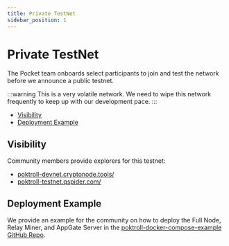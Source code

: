 ```yaml
---
title: Private TestNet
sidebar_position: 1
---
```


# Private TestNet <!-- omit in toc -->

The Pocket team onboards select participants to join and test the network before we announce a public testnet.

:::warning
This is a very volatile network. We need to wipe this network frequently to keep up with our development pace.
:::

- [Visibility](#visibility)
- [Deployment Example](#deployment-example)

## Visibility

Community members provide explorers for this testnet:

- [poktroll-devnet.cryptonode.tools/](https://poktroll-devnet.cryptonode.tools)
- [poktroll-testnet.qspider.com/](https://poktroll-testnet.qspider.com)

## Deployment Example

We provide an example for the community on how to deploy the Full Node, Relay Miner,
and AppGate Server in the [poktroll-docker-compose-example GitHub Repo](https://github.com/pokt-network/poktroll-docker-compose-example).
